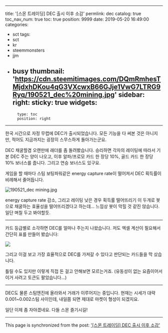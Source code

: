 
---
title: '[스몬 트레이딩] DEC 출시 이후 소감'
permlink: dec
catalog: true
toc_nav_num: true
toc: true
position: 9999
date: 2019-05-20 16:49:00
categories:
- sct
tags:
- sct
- kr
- steemmonsters
- jjm
- busy
thumbnail: 'https://cdn.steemitimages.com/DQmRmhesTMjdxhDKou4qG3VXcwxB66GJje1VwG7LTRG9Ryq/190521_dec%20mining.jpg'
sidebar:
    right:
        sticky: true
widgets:
    -
        type: toc
        position: right
---


한국 시간으로 자정 무렵에 DEC가 출시되었습니다. 모든 기능을 다 써본 것은 아니지만, 적어도 지금까지는 굉장히 스무스하게 돌아가는군요.

DEC 채굴할겸 오랜만에 래더를 좀 돌려봤습니다. 승리하면 각자의 레이팅에 따라서 기본 DEC 주는 양이 나오고, 이후 알파/프로모 카드 한 장당 10%, 골드 카드 한 장당 10% 보너스를 줍니다. 그리고 연승 보너스도 있구요. 

게임을 할 때마다 스팀 보팅파워같은 energy capture rate이 떨어져서 DEC 획득률이 비례해서 줄어듭니다. 

![190521_dec mining.jpg](https://cdn.steemitimages.com/DQmRmhesTMjdxhDKou4qG3VXcwxB66GJje1VwG7LTRG9Ryq/190521_dec%20mining.jpg)

energy capture rate 감소, 그리고 레이팅 낮은 경우 획득률 떨어뜨리기 이 두개로 봇으로 채굴하는 효율성을 떨어뜨리겠다고 하는데... 느낌상 봇이 막힐 것 같진 않습니다. 일단 며칠 두고 봐야할듯.

---

카드 등급별로 소각하면 DEC를 얼마나 주는지 나왔습니다. 저도 엑셀 계산이 필요해서 간단히 표를 만들어 봤습니다:
	
![](https://cdn.steemitimages.com/DQmUf8i9dLhsDmT5x8eoqgHADAEX9NYY7fc45QLS1ETWczc/image.png)

그리고 이걸 보고 가장 효율적으로 DEC를 가져갈 수 있다고 판단되는 카드들을 막 샀습니다. 

틀릴 수도 있지만 이렇게 직접 돈 걸고 안해보면 모르는거죠. (유동성이 없는 요즘이어서 이거 사려고 토큰도 팔았습니다...)

---

DEC도 물론 스팀엔진에 올라와서 거래가 이루어지는 중입니다. 현재는 시세가 대략 0.001~0.002스팀 사이인데, 내일쯤 되면 제대로 마켓이 형성이 되겠지요.

일단 이제 좀 자야겠네요. 다들 스몬 즐기시길!

- - -

This page is synchronized from the post: ['[스몬 트레이딩] DEC 출시 이후 소감'](https://steemit.com/@glory7/dec)
